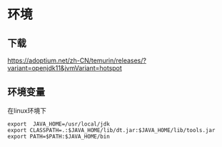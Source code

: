 # 环境
## 下载
https://adoptium.net/zh-CN/temurin/releases/?variant=openjdk11&jvmVariant=hotspot
## 环境变量
在linux环境下
```
export  JAVA_HOME=/usr/local/jdk
export CLASSPATH=.:$JAVA_HOME/lib/dt.jar:$JAVA_HOME/lib/tools.jar
export PATH=$PATH:$JAVA_HOME/bin

```

